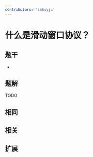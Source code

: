 ```yaml
---
contributors: 'isboyjc'
---
```


# 什么是滑动窗口协议？


## 题干

- 



## 题解

<!-- ::: details 点我查看题解 -->

  TODO

<!-- ::: -->



## 相同


## 相关


## 扩展

